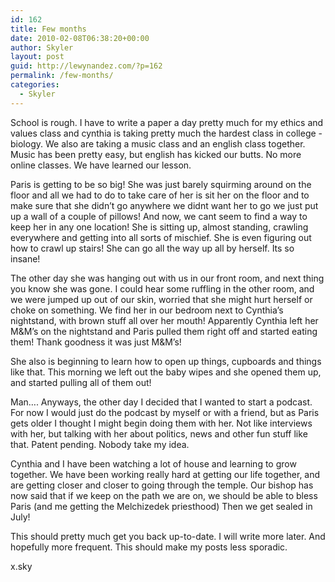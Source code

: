 ```yaml
---
id: 162
title: Few months
date: 2010-02-08T06:38:20+00:00
author: Skyler
layout: post
guid: http://lewynandez.com/?p=162
permalink: /few-months/
categories:
  - Skyler
---
```

School is rough. I have to write a paper a day pretty much for my ethics and values class and cynthia is taking pretty much the hardest class in college -biology. We also are taking a music class and an english class together. Music has been pretty easy, but english has kicked our butts. No more online classes. We have learned our lesson. 

Paris is getting to be so big! She was just barely squirming around on the floor and all we had to do to take care of her is sit her on the floor and to make sure that she didn&#8217;t go anywhere we didnt want her to go we just put up a wall of a couple of pillows! And now, we cant seem to find a way to keep her in any one location! She is sitting up, almost standing, crawling everywhere and getting into all sorts of mischief. She is even figuring out how to crawl up stairs! She can go all the way up all by herself. Its so insane! 

The other day she was hanging out with us in our front room, and next thing you know she was gone. I could hear some ruffling in the other room, and we were jumped up out of our skin, worried that she might hurt herself or choke on something. We find her in our bedroom next to Cynthia&#8217;s nightstand, with brown stuff all over her mouth! Apparently Cynthia left her M&M&#8217;s on the nightstand and Paris pulled them right off and started eating them! Thank goodness it was just M&M&#8217;s! 

She also is beginning to learn how to open up things, cupboards and things like that. This morning we left out the baby wipes and she opened them up, and started pulling all of them out!

Man&#8230;. Anyways, the other day I decided that I wanted to start a podcast. For now I would just do the podcast by myself or with a friend, but as Paris gets older I thought I might begin doing them with her. Not like interviews with her, but talking with her about politics, news and other fun stuff like that. Patent pending. Nobody take my idea.

Cynthia and I have been watching a lot of house and learning to grow together. We have been working really hard at getting our life together, and are getting closer and closer to going through the temple. Our bishop has now said that if we keep on the path we are on, we should be able to bless Paris (and me getting the Melchizedek priesthood) Then we get sealed in July!

This should pretty much get you back up-to-date. I will write more later. And hopefully more frequent. This should make my posts less sporadic.

x.sky
